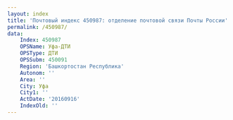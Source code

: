 ```yaml
---
layout: index
title: 'Почтовый индекс 450987: отделение почтовой связи Почты России'
permalink: /450987/
data:
    Index: 450987
    OPSName: Уфа-ДТИ
    OPSType: ДТИ
    OPSSubm: 450091
    Region: 'Башкортостан Республика'
    Autonom: ''
    Area: ''
    City: Уфа
    City1: ''
    ActDate: '20160916'
    IndexOld: ''
---
```

